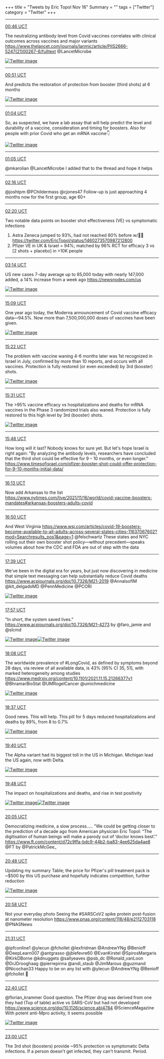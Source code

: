 +++
title = "Tweets by Eric Topol Nov 16"
Summary = ""
tags = ["Twitter"]
category = "Twitter"
+++


---

<a href="https://twitter.com/erictopol/status/1460408846887751681" target="_blank" rel="noreferer">00:46 UCT</a>

The neutralizing antibody level from Covid vaccines correlates with clinical outcomes across vaccines and major variants
https://www.thelancet.com/journals/lanmic/article/PIIS2666-5247(21)00267-6/fulltext @LancetMicrobe 

<a href="FERofknVUAkZeI5.jpg"  ><img src="FERofknVUAkZeI5.jpg" alt="Twitter image" ></img></a>

---

<a href="https://twitter.com/erictopol/status/1460410225119281157" target="_blank" rel="noreferer">00:51 UCT</a>

And predicts the restoration of protection from booster (third shots) at 6 months 

<a href="FERrArBVcAM9gqS.jpg"  ><img src="FERrArBVcAM9gqS.jpg" alt="Twitter image" ></img></a>

---

<a href="https://twitter.com/erictopol/status/1460413471950999558" target="_blank" rel="noreferer">01:04 UCT</a>

So, as suspected, we have a lab assay that will help predict the level and durability of a vaccine, consideration and timing for boosters.
Also for people with prior Covid who get an mRNA vaccine👇 

<a href="FERuL4eVgAA69Nu.jpg"  ><img src="FERuL4eVgAA69Nu.jpg" alt="Twitter image" ></img></a>

---

<a href="https://twitter.com/erictopol/status/1460413731968487426" target="_blank" rel="noreferer">01:05 UCT</a>

@mkarolian @LancetMicrobe I added that to the thread and hope it helps



---

<a href="https://twitter.com/erictopol/status/1460431443599839238" target="_blank" rel="noreferer">02:16 UCT</a>

@joshtpm @PChildermass @cjones47 Follow-up is just approaching 4 months now for the first group, age 60+



---

<a href="https://twitter.com/erictopol/status/1460432607108165633" target="_blank" rel="noreferer">02:20 UCT</a>

Two notable data points on booster shot effectiveness (VE) vs symptomatic infections
1. Astra Zeneca jumped to 93%, had not reached 80% before w/💉💉
https://twitter.com/EricTopol/status/1460273570987212800
2. Pfizer VE in UK &amp; Israel = 94%; matched by 96% RCT for efficacy 3 vs [2 shots + placebo] in &gt;10K people



---

<a href="https://twitter.com/erictopol/status/1460446048539660294" target="_blank" rel="noreferer">03:14 UCT</a>

US new cases 7-day average up to 85,000 today with nearly 147,000 added, a 14% increase from a week ago
https://newsnodes.com/us 

<a href="FESKwysVEAERS9Q.jpg"  ><img src="FESKwysVEAERS9Q.jpg" alt="Twitter image" ></img></a>

---

<a href="https://twitter.com/erictopol/status/1460625984428789771" target="_blank" rel="noreferer">15:09 UCT</a>

One year ago today, the Moderna announcement of  Covid vaccine efficacy data—94.5%. 
Now more than 7,500,000,000 doses of vaccines have been given. 

<a href="FEUuCCIVkAkexyd.jpg"  ><img src="FEUuCCIVkAkexyd.jpg" alt="Twitter image" ></img></a>

---

<a href="https://twitter.com/erictopol/status/1460629386646806534" target="_blank" rel="noreferer">15:22 UCT</a>

The problem with vaccine waning 4-6 months later was 1st recognized in Israel in July, confirmed by more than 10 reports, and occurs with all vaccines. Protection is fully restored (or even exceeded) by 3rd (booster) shots. 

<a href="FEUx_YaUYAg8GFX.png"  ><img src="FEUx_YaUYAg8GFX.png" alt="Twitter image" ></img></a>

---

<a href="https://twitter.com/erictopol/status/1460631512114630656" target="_blank" rel="noreferer">15:31 UCT</a>

The &gt;95% vaccine efficacy vs hospitalizations and deaths for mRNA vaccines in the Phase 3 randomized trials also waned. Protection is fully restored to this high level by 3rd (booster) shots. 

<a href="FEU0B5DVgAMnlkk.png"  ><img src="FEU0B5DVgAMnlkk.png" alt="Twitter image" ></img></a>

---

<a href="https://twitter.com/erictopol/status/1460635987894177794" target="_blank" rel="noreferer">15:48 UCT</a>

How long will it last? 
Nobody knows for sure yet.
But let's hope Israel is right again:
"By analyzing the antibody levels, researchers have concluded that the third shot could be effective for 9 – 10 months, or even longer."
https://www.timesofisrael.com/pfizer-booster-shot-could-offer-protection-for-9-10-months-initial-data/



---

<a href="https://twitter.com/erictopol/status/1460642102375706628" target="_blank" rel="noreferer">16:13 UCT</a>

Now add Arkansas to the list
https://www.nytimes.com/live/2021/11/16/world/covid-vaccine-boosters-mandates#arkansas-boosters-adults-covid



---

<a href="https://twitter.com/erictopol/status/1460651450279743496" target="_blank" rel="noreferer">16:50 UCT</a>

And West Virginia https://www.wsj.com/articles/covid-19-boosters-become-available-to-all-adults-across-several-states-cities-11637067602?mod=Searchresults_pos1&page=1  @felschwartz 
These states and NYC rolling out their own booster shot policy—without precedent—speaks volumes about how the CDC and FDA are out of step with the data



---

<a href="https://twitter.com/erictopol/status/1460663821815615490" target="_blank" rel="noreferer">17:39 UCT</a>

We've been in the digital era for years, but just now discovering in medicine that simple text messaging can help substantially reduce Covid deaths
https://www.acpjournals.org/doi/10.7326/M21-2019
@AnnalsofIM @kit_delgadoMD @PennMedicine @PCORI 

<a href="FEVQrUsUUAALb53.jpg"  ><img src="FEVQrUsUUAALb53.jpg" alt="Twitter image" ></img></a>

---

<a href="https://twitter.com/erictopol/status/1460668319493623808" target="_blank" rel="noreferer">17:57 UCT</a>

"In short, the system saved lives."
https://www.acpjournals.org/doi/10.7326/M21-4273
by @faro_jamie and @slcmd 

<a href="FEVVzaKVEAcRUa3.jpg"  ><img src="FEVVzaKVEAcRUa3.jpg" alt="Twitter image" ></img></a><a href="FEVV0sKUcAYIR9f.jpg"  ><img src="FEVV0sKUcAYIR9f.jpg" alt="Twitter image" ></img></a>

---

<a href="https://twitter.com/erictopol/status/1460671071502278656" target="_blank" rel="noreferer">18:08 UCT</a>

The worldwide prevalence of #LongCovid, as defined by symptoms beyond 28 days, via review of all available data, is 43% [95% CI 35, 51], with marked heterogeneity among studies
https://www.medrxiv.org/content/10.1101/2021.11.15.21266377v1 @BhramarBioStat @UMRogelCancer @umichmedicine 

<a href="FEVXEF9UYAg7MuJ.jpg"  ><img src="FEVXEF9UYAg7MuJ.jpg" alt="Twitter image" ></img></a>

---

<a href="https://twitter.com/erictopol/status/1460678346979696640" target="_blank" rel="noreferer">18:37 UCT</a>

Good news. This will help.
This pill for 5 days reduced hospitalizations and deaths by 89%, from 8 to 0.7% 

<a href="FEVe6WkVEAEWwtU.jpg"  ><img src="FEVe6WkVEAEWwtU.jpg" alt="Twitter image" ></img></a>

---

<a href="https://twitter.com/erictopol/status/1460694329819729920" target="_blank" rel="noreferer">19:40 UCT</a>

The Alpha variant had its biggest toll in the US in Michigan. Michigan lead the US again, now with Delta. 

<a href="FEVtlaDUUAEP-nE.jpg"  ><img src="FEVtlaDUUAEP-nE.jpg" alt="Twitter image" ></img></a>

---

<a href="https://twitter.com/erictopol/status/1460696319274545152" target="_blank" rel="noreferer">19:48 UCT</a>

The impact on hospitalizations and deaths, and rise in test positivity 

<a href="FEVveSSVIAA-HAg.jpg"  ><img src="FEVveSSVIAA-HAg.jpg" alt="Twitter image" ></img></a><a href="FEVvXU6VQAAGGJS.jpg"  ><img src="FEVvXU6VQAAGGJS.jpg" alt="Twitter image" ></img></a>

---

<a href="https://twitter.com/erictopol/status/1460700560143773697" target="_blank" rel="noreferer">20:05 UCT</a>

Democratizing medicine, a slow process.....
"We could be getting closer to the prediction of a decade ago from American physician Eric Topol: “The digitisation of human beings will make a parody out of ‘doctor knows best’.”
https://www.ft.com/content/d72c9ffa-bdc9-44b2-ba83-4ee625da4ae8 @FT by @PatrickMcGee_



---

<a href="https://twitter.com/erictopol/status/1460711325588353032" target="_blank" rel="noreferer">20:48 UCT</a>

Updating my summary Table; the price for Pfizer's pill treatment pack is ~$500 by this US purchase and hopefully indicates competition, further reduction 

<a href="FEV8mN3UYAEvU7C.png"  ><img src="FEV8mN3UYAEvU7C.png" alt="Twitter image" ></img></a>

---

<a href="https://twitter.com/erictopol/status/1460713926362951681" target="_blank" rel="noreferer">20:58 UCT</a>

Not your everyday photo
Seeing the #SARSCoV2 spike protein post-fusion at nanometer resolution https://www.pnas.org/content/118/48/e2112703118
@PNASNews



---

<a href="https://twitter.com/erictopol/status/1460722133596737537" target="_blank" rel="noreferer">21:31 UCT</a>

@ipfconline1 @ylecun @fchollet @lexfridman @AndrewYNg @Benioff @DeepLearn007 @antgrasso @jblefevre60 @EvanKirstel @SpirosMargaris @KirkDBorne @kdnuggets @sallyeaves @psb_dc @Ronald_vanLoon @DrJDrooghaag @pierrepinna @andi_staub @JimMarous @guzmand @Nicochan33 Happy to be on any list with @ylecun @AndrewYNg @Benioff @fchollet 🙏



---

<a href="https://twitter.com/erictopol/status/1460739539618598913" target="_blank" rel="noreferer">22:40 UCT</a>

@florian_krammer Good question. The Pfizer drug was derived from one they had (Top of table) active vs SARS-CoV but had not developed https://www.science.org/doi/10.1126/science.abl4784
@ScienceMagazine 
With potent anti-Mpro activity, it seems possible 

<a href="FEWWL0oVkAI89fZ.png"  ><img src="FEWWL0oVkAI89fZ.png" alt="Twitter image" ></img></a>

---

<a href="https://twitter.com/erictopol/status/1460744672683331587" target="_blank" rel="noreferer">23:00 UCT</a>

The 3rd shot (boosters) provide ~95% protection vs symptomatic Delta infections. If a person doesn't get infected, they can't transmit. Period.

